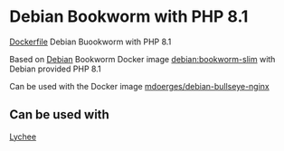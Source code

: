 # Debian Bookworm with PHP 8.1
[Dockerfile](https://github.com/mdoerges/debian-bookworm-php81/blob/master/Dockerfile) Debian Buookworm with PHP 8.1

Based on [Debian](https://hub.docker.com/_/debian) Bookworm Docker image [debian:bookworm-slim](https://github.com/debuerreotype/docker-debian-artifacts/blob/de5fb2efd50a009baa2aaccd2b7874ec728bd7a9/bookworm/slim/Dockerfile) with Debian provided PHP 8.1

Can be used with the Docker image [mdoerges/debian-bullseye-nginx](https://hub.docker.com/r/mdoerges/debian-bullseye-nginx)

## Can be used with
[Lychee](https://github.com/LycheeOrg/Lychee/)
